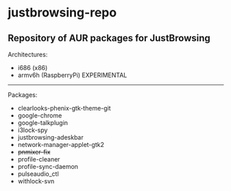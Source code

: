 justbrowsing-repo
=================

Repository of AUR packages for JustBrowsing
-------------

Architectures:
* i686 (x86)
* armv6h (RaspberryPi) EXPERIMENTAL

-------------
Packages:
* clearlooks-phenix-gtk-theme-git
* google-chrome
* google-talkplugin
* i3lock-spy
* justbrowsing-adeskbar
* network-manager-applet-gtk2
* <del>pnmixer-fix</del>
* profile-cleaner
* profile-sync-daemon
* pulseaudio_ctl
* withlock-svn

